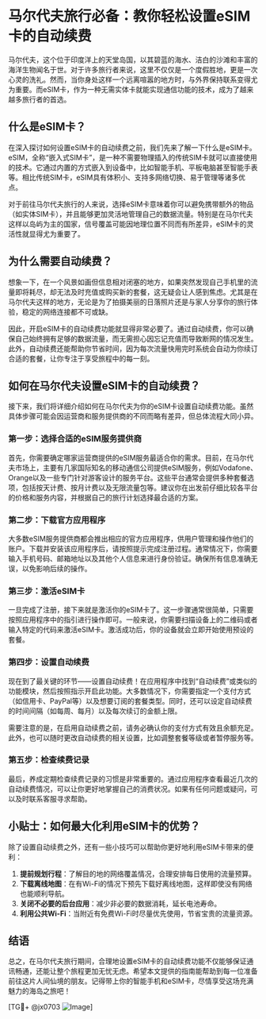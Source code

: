 # 马尔代夫旅行必备：教你轻松设置eSIM卡的自动续费

马尔代夫，这个位于印度洋上的天堂岛国，以其碧蓝的海水、洁白的沙滩和丰富的海洋生物闻名于世。对于许多旅行者来说，这里不仅仅是一个度假胜地，更是一次心灵的洗礼。然而，当你身处这样一个远离喧嚣的地方时，与外界保持联系变得尤为重要。而eSIM卡，作为一种无需实体卡就能实现通信功能的技术，成为了越来越多旅行者的首选。

## 什么是eSIM卡？

在深入探讨如何设置eSIM卡的自动续费之前，我们先来了解一下什么是eSIM卡。eSIM，全称“嵌入式SIM卡”，是一种不需要物理插入的传统SIM卡就可以直接使用的技术。它通过内置的方式嵌入到设备中，比如智能手机、平板电脑甚至智能手表等。相比传统SIM卡，eSIM具有体积小、支持多网络切换、易于管理等诸多优点。

对于前往马尔代夫旅行的人来说，选择eSIM卡意味着你可以避免携带额外的物品（如实体SIM卡），并且能够更加灵活地管理自己的数据流量。特别是在马尔代夫这样以岛屿为主的国家，信号覆盖可能因地理位置不同而有所差异，eSIM卡的灵活性就显得尤为重要了。

## 为什么需要自动续费？

想象一下，在一个风景如画但信息相对闭塞的地方，如果突然发现自己手机里的流量即将耗尽，却无法及时充值或购买新的套餐，这无疑会让人感到焦虑。尤其是在马尔代夫这样的地方，无论是为了拍摄美丽的日落照片还是与家人分享你的旅行体验，稳定的网络连接都不可或缺。

因此，开启eSIM卡的自动续费功能就显得非常必要了。通过自动续费，你可以确保自己始终拥有足够的数据流量，而无需担心因忘记充值而导致断网的情况发生。此外，自动续费还能帮助你节省时间，因为每次流量快用完时系统会自动为你续订合适的套餐，让你专注于享受旅程中的每一刻。

## 如何在马尔代夫设置eSIM卡的自动续费？

接下来，我们将详细介绍如何在马尔代夫为你的eSIM卡设置自动续费功能。虽然具体步骤可能会因运营商和服务提供商的不同而略有差异，但总体流程大同小异。

### 第一步：选择合适的eSIM服务提供商

首先，你需要确定哪家运营商提供的eSIM服务最适合你的需求。目前，在马尔代夫市场上，主要有几家国际知名的移动通信公司提供eSIM服务，例如Vodafone、Orange以及一些专门针对游客设计的服务平台。这些平台通常会提供多种套餐选项，包括按天计费、按月计费以及无限流量包等。建议你在出发前仔细比较各平台的价格和服务内容，并根据自己的旅行计划选择最合适的方案。

### 第二步：下载官方应用程序

大多数eSIM服务提供商都会推出相应的官方应用程序，供用户管理和操作他们的账户。下载并安装该应用程序后，请按照提示完成注册过程。通常情况下，你需要输入手机号码、邮箱地址以及其他个人信息来进行身份验证。确保所有信息准确无误，以免影响后续的操作。

### 第三步：激活eSIM卡

一旦完成了注册，接下来就是激活你的eSIM卡了。这一步骤通常很简单，只需要按照应用程序中的指引进行操作即可。一般来说，你需要扫描设备上的二维码或者输入特定的代码来激活eSIM卡。激活成功后，你的设备就会立即开始使用预设的套餐。

### 第四步：设置自动续费

现在到了最关键的环节——设置自动续费！在应用程序中找到“自动续费”或类似的功能模块，然后按照指示开启此功能。大多数情况下，你需要指定一个支付方式（如信用卡、PayPal等）以及想要订阅的套餐类型。同时，还可以设定自动续费的时间间隔（如每周、每月）以及每次续订的金额上限。

需要注意的是，在启用自动续费之前，请务必确认你的支付方式有效且余额充足。此外，也可以随时更改自动续费的相关设置，比如调整套餐等级或者暂停服务等。

### 第五步：检查续费记录

最后，养成定期检查续费记录的习惯是非常重要的。通过应用程序查看最近几次的自动续费情况，可以让你更好地掌握自己的消费状况。如果有任何问题或疑问，可以及时联系客服寻求帮助。

## 小贴士：如何最大化利用eSIM卡的优势？

除了设置自动续费之外，还有一些小技巧可以帮助你更好地利用eSIM卡带来的便利：

1. **提前规划行程**：了解目的地的网络覆盖情况，合理安排每日使用的流量预算。
2. **下载离线地图**：在有Wi-Fi的情况下预先下载好离线地图，这样即使没有网络也能顺利导航。
3. **关闭不必要的后台应用**：减少非必要的数据消耗，延长电池寿命。
4. **利用公共Wi-Fi**：当附近有免费Wi-Fi时尽量优先使用，节省宝贵的流量资源。

## 结语

总之，在马尔代夫旅行期间，合理地设置eSIM卡的自动续费功能不仅能够保证通讯畅通，还能让整个旅程更加无忧无虑。希望本文提供的指南能帮助到每一位准备前往这片人间仙境的朋友。记得带上你的智能手机和eSIM卡，尽情享受这场充满魅力的海岛之旅吧！

[TG💪+ @jx0703 ![Image](https://github.com/user-attachments/assets/dbca1d08-cadb-493c-b0ec-ad6f7a83f270)]